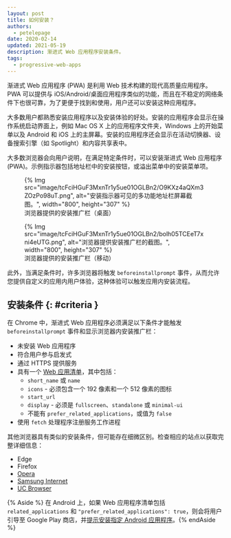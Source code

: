 ```yaml
---
layout: post
title: 如何安装？
authors:
  - petelepage
date: 2020-02-14
updated: 2021-05-19
description: 渐进式 Web 应用程序安装条件。
tags:
  - progressive-web-apps
---
```


渐进式 Web 应用程序 (PWA) 是利用 Web 技术构建的现代高质量应用程序。PWA 可以提供与 iOS/Android/桌面应用程序类似的功能，而且在不稳定的网络条件下也很可靠，为了更便于找到和使用，用户还可以安装这种应用程序。

大多数用户都熟悉安装应用程序以及安装体验的好处。安装的应用程序会显示在操作系统启动界面上，例如 Mac OS X 上的应用程序文件夹，Windows 上的开始菜单以及 Android 和 iOS 上的主屏幕。安装的应用程序还会显示在活动切换器、设备搜索引擎（如 Spotlight）和内容共享表中。

大多数浏览器会向用户说明，在满足特定条件时，可以安装渐进式 Web 应用程序 (PWA)。示例指示器包括地址栏中的安装按钮，或溢出菜单中的安装菜单项。

<div class="switcher">
  <figure id="browser-install-promo">{% Img src="image/tcFciHGuF3MxnTr1y5ue01OGLBn2/O9KXz4aQXm3ZOzPo98uT.png", alt="安装指示器可见的多功能地址栏屏幕截图。", width="800", height="307" %}<figcaption>浏览器提供的安装推广栏（桌面）</figcaption></figure>
  <figure>{% Img src="image/tcFciHGuF3MxnTr1y5ue01OGLBn2/bolh05TCEeT7xni4eUTG.png", alt="浏览器提供安装推广栏的截图。", width="800", height="307" %}<figcaption>浏览器提供的安装推广栏（移动）</figcaption></figure>
</div>

此外，当满足条件时，许多浏览器将触发 `beforeinstallprompt` 事件，从而允许您提供自定义的应用内用户体验，这种体验可以触发应用内安装流程。

## 安装条件 {: #criteria }

在 Chrome 中，渐进式 Web 应用程序必须满足以下条件才能触发 `beforeinstallprompt` 事件和显示浏览器内安装推广栏：

- 未安装 Web 应用程序
- 符合用户参与启发式
- 通过 HTTPS 提供服务
- 具有一个 [Web 应用清单](/add-manifest/)，其中包括：
    - `short_name` 或 `name`
    - `icons` - 必须包含一个 192 像素和一个 512 像素的图标
    - `start_url`
    - `display` - 必须是 `fullscreen`、`standalone` 或 `minimal-ui`
    - 不能有 `prefer_related_applications`，或值为 `false`
- 使用 `fetch` 处理程序注册服务工作进程

其他浏览器具有类似的安装条件，但可能存在细微区别。检查相应的站点以获取完整详细信息：

- Edge
- Firefox
- [Opera](https://dev.opera.com/articles/installable-web-apps/)
- [Samsung Internet](https://hub.samsunginter.net/docs/ambient-badging/)
- [UC Browser](https://plus.ucweb.com/docs/pwa/docs-en/zvrh56)

{% Aside %} 在 Android 上，如果 Web 应用程序清单包括 `related_applications` 和 `"prefer_related_applications": true`，则会将用户引导至 Google Play 商店，并[提示安装指定 Android 应用程序](https://developer.chrome.com/blog/app-install-banners-native/)。{% endAside %}

